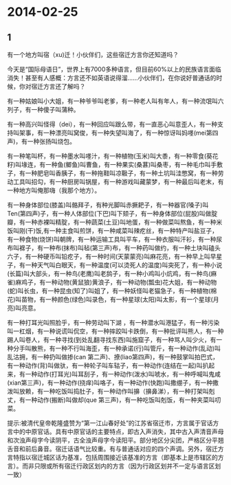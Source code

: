 # 2014-02-25

## 1

有一个地方叫宿（xu)迁！小伙伴们，这些宿迁方言你还知道吗？

今天是“国际母语日”，世界上有7000多种语言，但目前60%以上的民族语言面临消失！甚至有人感概：方言还不如英语说得溜……小伙伴们，在你说好普通话的时候，你对宿迁方言还了解吗？

有一种姑娘叫小大姐，有一种爷爷叫老爹，有一种老人叫有年人，有一种流氓叫六列子，有一种傻子叫蒲种。

有一种高兴叫怪得（dei），有一种回应叫跟么带，有一直恶心叫意歪人，有一种支持叫架事，有一种漂亮叫窝俊，有一种失望叫海了，有一种惊讶叫妈嚜(mei第四声)，有一种张扬叫烧包。

有一种笔叫杯，有一种墨水叫嚜汁，有一种植物(玉米)叫大黍，有一种零食(葵花籽)叫堟连，有一种鱼(鲫鱼)叫曹鱼，有一种果实(桑葚)叫桑枣，有一种毛巾叫手敷子，有一种肥皂叫香胰子，有一种拖鞋叫凉靸子，有一种土坑叫洼憋窝，有一种劳动工具叫招勾，有一种厨房叫锅屋，有一种游戏叫藏蒙梦，有一种最后叫老末，有一种地方叫俺那嗨（我那个地方）。

有一种身体部位(膝盖)叫骼拜子，有种光脚叫赤撅耙子，有一种器官(嗓子)叫Ten(第四声)子，有一种人体部位(下巴)叫下颏子，有一种身体部位(屁股)叫做腚瓣，有一种赤裸叫精腚，有一种蔬菜(土豆)叫地蛋，有一种做菜叫熬鱼，有一种米饭叫刚(干)饭,有一种主食叫煎饼，有一种咸菜叫辣疙丝，有一种特产叫盐豆子，有一种食物(烧饼)叫朝牌，有一种运输工具叫平车，有一种衣服叫汗衫，有一种尿布叫褯子，有一种布(抹布)叫毡(第三声)布，有一种药叫做约，有一种土块叫磕头六子，有一种硬币叫铅疙子，有一种时间(天蒙蒙亮)叫麻花亮，有一种早上叫早星子，有一种天气叫白眼天，有一种温度(可以烫死人的温度)叫突死了，有一种小说(长篇)叫大部头，有一种鸟(老鹰)叫老鸹子，有一种小鸡叫小炕鸡，有一种鸟(麻雀)麻鸡子，有一种动物(黄鼠狼)黄浪子，有一种动物(瓢虫)花大姐，有一种动物(蛇)叫长虫，有一种昆虫(知了)叫姐了，有一种妖怪叫老猫急子，有一种植物(棉花)叫苗物，有一种颜色(绿色)叫录色，有一种星球(太阳)叫太影，有一个星球(月亮)叫亮意。

有一种打耳光叫照脸乎，有一种劳动叫下湖 ，有一种潜水叫港猛子，有一种污染叫一杠烟，有一种说谎叫侃空，有一种摔跤叫卡跌倒，有一种批评叫熊人，有一种踢人叫卷人，有一种寻找(到处乱翻寻找东西)叫施窟子，有一种骂人叫少火，有一种分手叫散熊，有一种不行叫海歪，有一种承诺(行)叫管斤，有一种动作(乱动)叫乱沽拥，有一种扔叫做掺(can 第二声)、撩(liao第四声)，有一种鼓掌叫拍巴式，有一种动作(背)叫做驮，有一种轮子叫车轱子，有一种动作(连结在一起)叫扒起来，有一种动作(打耳光)叫耳刮子，有一种动作(泼水)叫唬水，有一种呼喊叫鬼咸(xian第三声)，有一种动作(挠痒)叫咯子，有一种动作(快跑)叫撒绷子，有一种撒泼叫放赖，有一种吃饭叫捣肚子，有一种动作叫擤（擤鼻涕），有一种打架叫剋丈，有一种动作(搬断)叫做却(que 第三声)，有一种吃饭叫剋饭，有一种夹菜叫叨菜。

提示:被清代皇帝乾隆盛赞为“第一江山春好处”的江苏省宿迁市，方言属于官话方言中的中原官话。具有中原官话的主要特点，即古入声消失，其中古入声清音声母和次浊声母字今读阴平，古全浊声母字今读阳平。部分地区分尖团，严格区分平翘舌音和前后鼻音。宿迁话语气比较重。有与普通话对应的四个声调。另外，宿迁方言特指以宿迁城区话为基准，包括周围接近该基准的方言（即基本上是市辖区的方言）。而非只限或所有宿迁行政区划内的方言（因为行政区划并不一定与语言区划一致）

